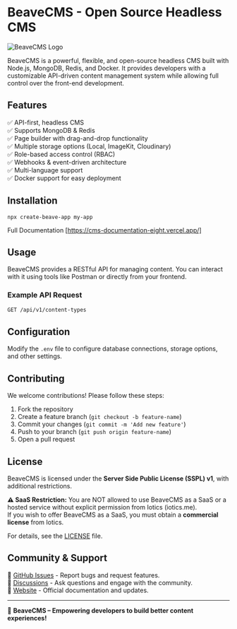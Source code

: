 # BeaveCMS - Open Source Headless CMS

![BeaveCMS Logo](https://your-logo-url.com/logo.png)

BeaveCMS is a powerful, flexible, and open-source headless CMS built with Node.js, MongoDB, Redis, and Docker. It provides developers with a customizable API-driven content management system while allowing full control over the front-end development.

## Features

✅ API-first, headless CMS  
✅ Supports MongoDB & Redis  
✅ Page builder with drag-and-drop functionality  
✅ Multiple storage options (Local, ImageKit, Cloudinary)  
✅ Role-based access control (RBAC)  
✅ Webhooks & event-driven architecture  
✅ Multi-language support  
✅ Docker support for easy deployment  

## Installation

```
npx create-beave-app my-app
```

Full Documentation [https://cms-documentation-eight.vercel.app/]

## Usage

BeaveCMS provides a RESTful API for managing content. You can interact with it using tools like Postman or directly from your frontend.

### Example API Request

```sh
GET /api/v1/content-types
```

## Configuration

Modify the `.env` file to configure database connections, storage options, and other settings.

## Contributing

We welcome contributions! Please follow these steps:
1. Fork the repository
2. Create a feature branch (`git checkout -b feature-name`)
3. Commit your changes (`git commit -m 'Add new feature'`)
4. Push to your branch (`git push origin feature-name`)
5. Open a pull request

## License

BeaveCMS is licensed under the **Server Side Public License (SSPL) v1**, with additional restrictions.

**⚠️ SaaS Restriction:**
You are NOT allowed to use BeaveCMS as a SaaS or a hosted service without explicit permission from Iotics (iotics.me).  
If you wish to offer BeaveCMS as a SaaS, you must obtain a **commercial license** from Iotics.

For details, see the [LICENSE](./LICENSE) file.

## Community & Support

📌 [GitHub Issues](https://github.com/ioticsme/beavecms/issues) - Report bugs and request features.  
📌 [Discussions](https://github.com/ioticsme/beavecms/discussions) - Ask questions and engage with the community.  
📌 [Website](https://beavecms.com) - Official documentation and updates.  

---
🚀 **BeaveCMS – Empowering developers to build better content experiences!**
